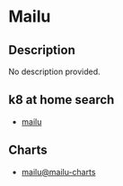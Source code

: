 # Mailu

## Description

No description provided.

## k8 at home search

- [mailu](https://nanne.dev/k8s-at-home-search/#/mailu)

## Charts

- [mailu@mailu-charts](https://mailu.github.io/helm-charts/)

